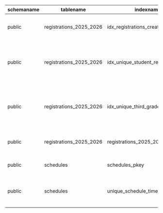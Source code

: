 | schemaname | tablename               | indexname                           | indexdef                                                                                                                                                                   |
| ---------- | ----------------------- | ----------------------------------- | -------------------------------------------------------------------------------------------------------------------------------------------------------------------------- |
| public     | registrations_2025_2026 | idx_registrations_created_at        | CREATE INDEX idx_registrations_created_at ON public.registrations_2025_2026 USING btree (created_at)                                                                       |
| public     | registrations_2025_2026 | idx_unique_student_registration     | CREATE UNIQUE INDEX idx_unique_student_registration ON public.registrations_2025_2026 USING btree (student_phone, grade) WHERE (grade <> 'third'::grade_level)             |
| public     | registrations_2025_2026 | idx_unique_third_grade_registration | CREATE UNIQUE INDEX idx_unique_third_grade_registration ON public.registrations_2025_2026 USING btree (student_phone, grade, section) WHERE (grade = 'third'::grade_level) |
| public     | registrations_2025_2026 | registrations_2025_2026_pkey        | CREATE UNIQUE INDEX registrations_2025_2026_pkey ON public.registrations_2025_2026 USING btree (id)                                                                        |
| public     | schedules               | schedules_pkey                      | CREATE UNIQUE INDEX schedules_pkey ON public.schedules USING btree (id)                                                                                                    |
| public     | schedules               | unique_schedule_time                | CREATE UNIQUE INDEX unique_schedule_time ON public.schedules USING btree (grade, section, group_name, time_slot)                                                           |